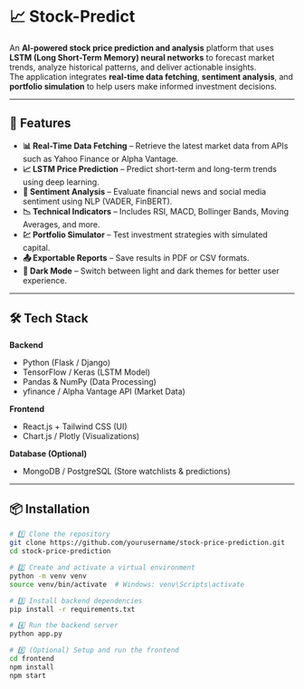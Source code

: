 # 📈 Stock-Predict  

An **AI-powered stock price prediction and analysis** platform that uses **LSTM (Long Short-Term Memory) neural networks** to forecast market trends, analyze historical patterns, and deliver actionable insights.  
The application integrates **real-time data fetching**, **sentiment analysis**, and **portfolio simulation** to help users make informed investment decisions.  

---

## 🚀 Features  

- **📊 Real-Time Data Fetching** – Retrieve the latest market data from APIs such as Yahoo Finance or Alpha Vantage.  
- **📈 LSTM Price Prediction** – Predict short-term and long-term trends using deep learning.  
- **📰 Sentiment Analysis** – Evaluate financial news and social media sentiment using NLP (VADER, FinBERT).  
- **📉 Technical Indicators** – Includes RSI, MACD, Bollinger Bands, Moving Averages, and more.  
- **💹 Portfolio Simulator** – Test investment strategies with simulated capital.  
- **📤 Exportable Reports** – Save results in PDF or CSV formats.  
- **🌙 Dark Mode** – Switch between light and dark themes for better user experience.  

---

## 🛠 Tech Stack  

**Backend**  
- Python (Flask / Django)  
- TensorFlow / Keras (LSTM Model)  
- Pandas & NumPy (Data Processing)  
- yfinance / Alpha Vantage API (Market Data)  

**Frontend**  
- React.js + Tailwind CSS (UI)  
- Chart.js / Plotly (Visualizations)  

**Database (Optional)**  
- MongoDB / PostgreSQL (Store watchlists & predictions)  

---

## 📦 Installation  

```bash
# 1️⃣ Clone the repository
git clone https://github.com/yourusername/stock-price-prediction.git
cd stock-price-prediction

# 2️⃣ Create and activate a virtual environment
python -m venv venv
source venv/bin/activate  # Windows: venv\Scripts\activate

# 3️⃣ Install backend dependencies
pip install -r requirements.txt

# 4️⃣ Run the backend server
python app.py

# 5️⃣ (Optional) Setup and run the frontend
cd frontend
npm install
npm start
